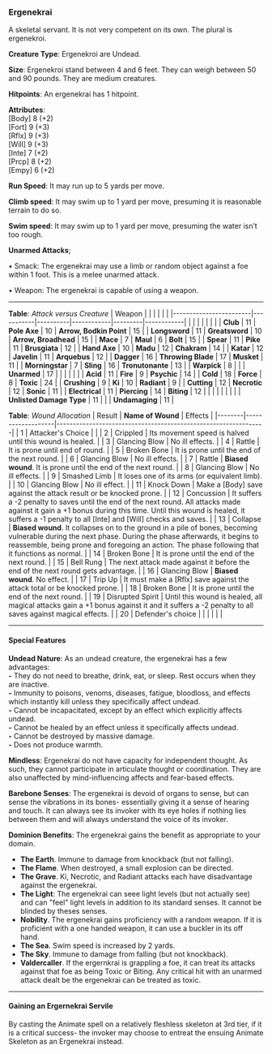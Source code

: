 ### Ergenekrai
A skeletal servant. It is not very competent on its own. The plural is ergenekroi.

**Creature Type**: Ergenekroi are Undead.

**Size**: Ergenekroi stand between 4 and 6 feet. They can weigh between 50 and 90 pounds. They are medium creatures.

**Hitpoints**: An ergenekrai has 1 hitpoint.

**Attributes**:  
[Body] 8 (+2)  
[Fort] 9 (+3)  
[Rflx] 9 (+3)  
[Will] 9 (+3)  
[Inte] 7 (+2)  
[Prcp] 8 (+2)  
[Empy] 6 (+2)  

**Run Speed**: It may run up to 5 yards per move.

**Climb speed**: It may swim up to 1 yard per move, presuming it is reasonable terrain to do so.

**Swim speed**: It may swim up to 1 yard per move, presuming the water isn’t too rough.

**Unarmed Attacks**;

 • Smack: The ergenekrai may use a limb or random object against a foe within 1 foot. This is a melee unarmed attack.

 • Weapon: The ergenekrai is capable of using a weapon.

---------------------

**Table**: *Attack versus Creature*
| Weapon                 |          |            |         |            |         |
|------------------------|-----------|----------|------------|---------|------------|
|                            |        |                    |        |                            |         |
| **Club**                   | 11     | **Pole Axe**       | 10     | **Arrow, Bodkin Point**    | 15    |
| **Longsword**              | 11     | **Greatsword**     | 10     | **Arrow, Broadhead**       | 15    |
| **Mace**                   | 7      | **Maul**           | 6      | **Bolt**                   | 15    |
| **Spear**                  | 11     | **Pike**           | 11     | **Brusgiata**              | 12    |
| **Hand Axe**               | 10     | **Madu**           | 12     | **Chakram**                | 14    |
| **Katar**                  | 12     | **Javelin**        | 11     | **Arquebus**               | 12    |
| **Dagger**                 | 16     | **Throwing Blade** | 17     | **Musket**                 | 11    |
| **Morningstar**            | 7      | **Sling**          | 16     | **Tronutonante**           | 13    |
| **Warpick**                | 8      |                    |        | **Unarmed**                | 17    |
|                            |        |                    |        |
| **Acid**                   | 11     | **Fire**           | 9      | **Psychic**                | 14     |
| **Cold**                   | 18     | **Force**          | 8      | **Toxic**                  | 24     |
| **Crushing**               | 9      | **Ki**             | 10     | **Radiant**                | 9      |
| **Cutting**                | 12     | **Necrotic**       | 12     | **Sonic**                  | 11     |
| **Electrical**             | 11     | **Piercing**       | 14     | **Biting**                 | 12     |
|                            |        |                    |        |                            |        |
| **Unlisted Damage Type**   | 11     |                    |        | **Undamaging**             | 11 |



**Table**: *Wound Allocation*
| Result | **Name of Wound** | Effects                                                        |
|--------|-------------------|----------------------------------------------------------------|
|   1    | Attacker's Choice |                                                                |
|   2    | Crippled          | Its movement speed is halved until this wound is healed.      |
|   3    | Glancing Blow     | No ill effects. |
|   4    | Rattle            | It is prone until end of round. |
|   5    | Broken Bone       | It is prone until the end of the next round. |
|   6    | Glancing Blow     | No ill effects. |
|   7    | Rattle            | **Biased wound**. It is prone until the end of the next round. |
|   8    | Glancing Blow     | No ill effects.                                     |
|   9    | Smashed Limb      | It loses one of its arms (or equivalent limb). |
|   10   | Glancing Blow     | No ill effect. |
|   11   | Knock Down        | Make a [Body] save against the attack result or be knocked prone. |
|   12   | Concussion        | It suffers a -2 penalty to saves until the end of the next round. All attacks made against it gain a +1 bonus during this time. Until this wound is healed, it suffers a -1 penalty to all [Inte] and [Will] checks and saves. |
|   13   | Collapse         | **Biased wound**. It collapses on to the ground in a pile of bones, becoming vulnerable during the next phase. During the phase afterwards, it begins to reassemble, being prone and foregoing an action. The phase following that it functions as normal. |
|   14   | Broken Bone       | It is prone until the end of the next round. |
|   15   | Bell Rung         | The next attack made against it before the end of the next round gets advantage.  |
|   16   | Glancing Blow     | **Biased wound**. No effect. |
|   17   | Trip Up           | It must make a [Rflx] save against the attack total or be knocked prone.                                  |
|   18   | Broken Bone       | It is prone until the end of the next round. |
|   19   | Disrupted Spirit  | Until this wound is healed, all magical attacks gain a +1 bonus against it and it suffers a -2 penalty to all saves against magical effects. |
|   20   | Defender's choice |                                   |
|        |                                                |                                   |

---------------------

#### Special Features

**Undead Nature**: As an undead creature, the ergenekrai has a few advantages:  
**-** They do not need to breathe, drink, eat, or sleep. Rest occurs when they are inactive.  
**-** Immunity to poisons, venoms, diseases, fatigue, bloodloss, and effects which instantly kill unless they specifically affect undead.  
**-** Cannot be incapacitated, except by an effect which explicitly affects undead.  
**-** Cannot be healed by an effect unless it specifically affects undead.  
**-** Cannot be destroyed by massive damage.  
**-** Does not produce warmth.  

**Mindless**: Ergenekrai do not have capacity for independent thought. As such, they cannot participate in articulate thought or coordination. They are also unaffected by mind-influencing affects and fear-based effects.

**Barebone Senses**: The ergenekrai is devoid of organs to sense, but can sense the vibrations in its bones- essentially giving it a sense of hearing and touch. It can always see its invoker with its eye holes if nothing lies between them and will always understand the voice of its invoker.

**Dominion Benefits**: The ergenekrai gains the benefit as appropriate to your domain.  
* **The Earth**. Immune to damage from knockback (but not falling).
* **The Flame**. When destroyed, a small explosion can be directed.
* **The Grave**. Ki, Necrotic, and Radiant attacks each have disadvantage against the ergenekrai.
* **The Light**: The ergenekrai can seee light levels (but not actually see) and can "feel" light levels in addition to its standard senses. It cannot be blinded by theses senses.
* **Nobility**. The ergenekrai gains proficiency with a random weapon. If it is proficient with a one handed weapon, it can use a buckler in its off hand.
* **The Sea**. Swim speed is increased by 2 yards.
* **The Sky**. Immune to damage from falling (but not knockback).
* **Valdercaller**. If the ergernkrai is grappling a foe, it can treat its attacks against that foe as being Toxic or Biting. Any critical hit with an unarmed attack dealt be the ergenekrai can be treated as toxic.

-----

#### Gaining an Ergernekrai Servile

By casting the Animate spell on a relatively fleshless skeleton at 3rd tier, if it is a critical success- the invoker may choose to entreat the ensuing Animate Skeleton as an Ergenekrai instead.

